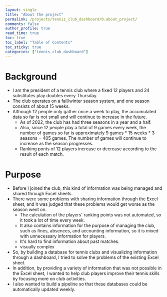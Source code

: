 ```yaml
---
layout: single
title: "About the project"
permalink: /projects/tennis_club_dashboard/0.about_project/
comments: false
author_profile: true
read_time: true
toc: true
toc_label: "Table of Contents"
toc_sticky: true
categories: ["tennis_club_dashboard"]
---
```


# Background

- I am the president of a tennis club where a fixed 12 players and 24 substitutes play doubles every Thursday.
- The club operates on a fall/winter season system, and one season consists of about 15 weeks.
- Although 12 people only gather once a week to play, the accumulated data so far is not small and will continue to increase in the future.
    - As of 2022, the club has had three seasons in a year and a half.
    - Also, since 12 people play a total of 9 games every week, the number of games so far is approximately 9 games * 15 weeks * 3 seasons = 405 games. The number of games will continue to increase as the season progresses.
    - Ranking ponts of 12 players increase or decrease according to the result of each match.

# Purpose

- Before I joined the club, this kind of information was being managed and shared through Excel sheets.
- There were some problems with sharing information through the Excel sheet, and it was judged that these problems would get worse as the season went on.
    - The calculation of the players' ranking points was not automated, so it took a lot of time every week.
    - It also contains information for the purpose of managing the club, such as fines, absences, and accounting information, so it is mixed with unnecessary information for players.
    - It's hard to find information about past matches.
    - visually complex
- So, by building a database for tennis clubs and visualizing information through a dashboard, I tried to solve the problems of the existing Excel sheet.
- In addition, by providing a variety of information that was not possible in the Excel sheet, I wanted to help club players improve their tennis skills by focusing more on club activities.
- I also wanted to build a pipeline so that these databases could be automatically updated weekly.